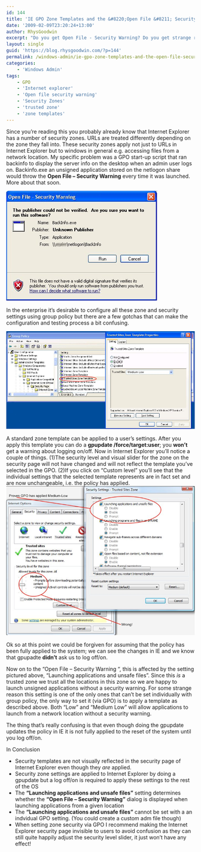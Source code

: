 ```yaml
---
id: 144
title: 'IE GPO Zone Templates and the &#8220;Open File &#8211; Security Warning&#8221;'
date: '2009-02-09T23:20:24+13:00'
author: RhysGoodwin
excerpt: "Do you get Open File - Security Warning? Do you get strange results when trying to manage Internet Explorer security zones with group policy? Read This!\r\n\r\n"
layout: single
guid: 'https://blog.rhysgoodwin.com/?p=144'
permalink: /windows-admin/ie-gpo-zone-templates-and-the-open-file-security-warning/
categories:
    - 'Windows Admin'
tags:
    - GPO
    - 'Internet explorer'
    - 'Open file security warning'
    - 'Security Zones'
    - 'trusted zone'
    - 'zone templates'
---
```


Since you’re reading this you probably already know that Internet Explorer has a number of security zones. URLs are treated differently depending on the zone they fall into. These security zones apply not just to URLs in Internet Explorer but to windows in general e.g. accessing files from a network location. My specific problem was a GPO start-up script that ran backinfo to display the server info on the desktop when an admin user logs on. Backinfo.exe an unsigned application stored on the netlogon share would throw the **Open File – Security Warning** every time it was launched. More about that soon.

![Open File Security Warning](/content/uploads/2009/04/openfilewarning.jpg "openfilewarning")

In the enterprise it’s desirable to configure all these zone and security settings using group policy but there are a few gotchas that can make the configuration and testing process a bit confusing.

[![gpo](/content/uploads/2009/04/gpo.jpg "gpo")](/content/uploads/2009/04/gpo.jpg)

A standard zone template can be applied to a user’s settings. After you apply this template you can do a **gpupdate /force/target:user**; you **won’t** get a warning about logging on/off. Now in Internet Explorer you’ll notice a couple of things. (1)The security level and visual slider for the zone on the security page will not have changed and will not reflect the template you’ve selected in the GPO. (2)If you click on “Custom level” you’ll see that the individual settings that the selected template represents are in fact set and are now unchangeable, i.e. the policy has applied.  
[![securitypage](/content/uploads/2009/04/securitypage.jpg?w=300 "securitypage")](/content/uploads/2009/04/securitypage.jpg?w=300)

Ok so at this point we could be forgiven for assuming that the policy has been fully applied to the system; we can see the changes in IE and we know that gpupadte **didn’t** ask us to log off/on.

Now on to the “Open File – Security Warning “, this is affected by the setting pictured above, “Launching applications and unsafe files”. Since this *is* a trusted zone we trust all the locations in this zone so we are happy to launch unsigned applications without a security warning. For some strange reason this setting is one of the only ones that can’t be set individually with group policy, the only way to set it (via GPO) is to apply a template as described above. Both “Low” and “Medium Low” will allow applications to launch from a network location without a security warning.

The thing that’s really confusing is that even though doing the gpupdate updates the policy in IE it is not fully applied to the reset of the system until you log off/on.

In Conclusion

- Security templates are not visually reflected in the security page of Internet Explorer even though they *are* applied.
- Security zone settings are applied to Internet Explorer by doing a gpupdate but a log off/on is required to apply these settings to the rest of the OS
- The **“Launching applications and unsafe files”** setting determines whether the **“Open File – Security Warning”** dialog is displayed when launching applications from a given location
- The **“Launching applications and unsafe files”** cannot be set with a an indvidual GPO setting. (You could create a custom adm file though)
- When setting zone security via GPO I recommend making the Internet Explorer security page invisible to users to avoid confusion as they can still quite happily adjust the security level slider, it just won’t have any effect!